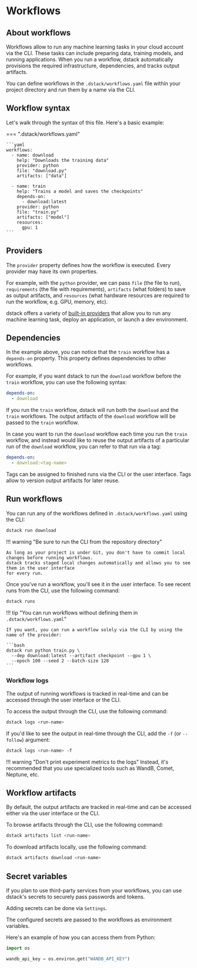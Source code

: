 # Workflows

## About workflows

[//]: # (TODO: Mention that you can define workflows and run them by their name or run them directly from the CLI)

Workflows allow to run any machine learning tasks in your cloud account via the CLI. 
These tasks can include preparing data, training models, and running applications. 
When you run a workflow, dstack automatically provisions the required infrastructure, dependencies, and tracks 
output artifacts.

You can define workflows in the `.dstack/workflows.yaml` file within your project 
directory and run them by a name via the CLI.

[//]: # (You don't have to worry about )
[//]: # (tracking code, data, or infrastructure as dstack handles everything automatically.)

## Workflow syntax

Let's walk through the syntax of this file. Here's a basic example:

=== ".dstack/workflows.yaml"

    ```yaml
    workflows:
      - name: download
        help: "Downloads the training data" 
        provider: python
        file: "download.py"
        artifacts: ["data"]
    
      - name: train
        help: "Trains a model and saves the checkpoints"
        depends-on:
          - download:latest
        provider: python
        file: "train.py"
        artifacts: ["model"]
        resources:
          gpu: 1
    ```

[//]: # (!!! tip "Source code")
[//]: # (    You can find the full source code of the example in the [dstackai/dstack-examples]&#40;https://github.com/dstackai/dstack-examples&#41; GitHub repo.)

## Providers

The `provider` property defines how the workflow is executed. Every provider may have its own properties.

For example, with the `python` provider, we can pass `file` (the file to run),
`requirements` (the file with requirements), `artifacts` (what folders) to save as output artifacts,
and `resources` (what hardware resources are required to run the workflow, e.g. GPU, memory, etc).

[//]: # (TODO: Provide mode provider examples)

dstack offers a variety of [built-in providers](/providers) that allow you to run any machine learning task, deploy an application, 
or launch a dev environment.

[//]: # (TODO: Tell how to use custom providers)

[//]: # (TODO: Add a link to the Providers Reference)

## Dependencies

[//]: # (TODO: Mention how to upload artifacts from the CLI)

In the example above, you can notice that the `train` workflow has a `depends-on` property.
This property defines dependencies to other workflows.

For example, if you want dstack to run the `download` workflow before the `train` workflow,
you can use the following syntax:

```yaml
depends-on:
  - download 
```

If you run the `train` workflow, dstack will run both the `download` and the `train` workflows. 
The output artifacts of the `download` workflow will be passed to the 
`train` workflow.

[//]: # (If you want dstack to reuse the latest run of the `download` workflow, you can use the following syntax:)

[//]: # (```yaml)
[//]: # (depends-on:)
[//]: # (  - download )
[//]: # (```)

[//]: # (In case you want to use the output artifacts of a particular run of the `download` workflow, you can use its tag:)

[//]: # (```yaml)
[//]: # (depends-on:)
[//]: # (  - @<tag-name>)
[//]: # (```)

In case you want to run the `download` workflow each time you run the `train` workflow,
and instead would like to reuse the output artifacts of a particular run of the `download` workflow, 
you can refer to that run via a tag:

```yaml
depends-on:
  - download:<tag-name>
```

Tags can be assigned to finished runs via the CLI or the user interface. Tags allow to version output artifacts
for later reuse.

[//]: # (TODO: Tell about dstack artifacts upload)

[//]: # (## Variables)

[//]: # ()
[//]: # (You can parametrize workflow by defining variables in the `.dstack/variables.yaml` file.)

[//]: # (Here's an example:)

[//]: # ()
[//]: # (=== ".dstack/variables.yaml")

[//]: # (    ```yaml)

[//]: # (    variables:)

[//]: # (     train:)

[//]: # (       batch-size: 64)

[//]: # (       test-batch-size: 1000)

[//]: # (       epochs: 1)

[//]: # (       lr: 1.0)

[//]: # (       gamma: 0.7)

[//]: # (       seed: 1)

[//]: # (       log-interval: 10)

[//]: # (    ```)

[//]: # ()
[//]: # (When run workflows, dstack passes variables to the workflow as environment variables.)

[//]: # ()
[//]: # (For example, if you are running a Python script, you can access them the following way:)

[//]: # ()
[//]: # (```python)

[//]: # (import os)

[//]: # ()
[//]: # (batch_size = os.environ.get&#40;"BATCH_SIZE"&#41;)

[//]: # (```)

[//]: # ()
[//]: # (!!! info "")

[//]: # (    If you want, you can also use variables within the `.dstack/workflows.yaml` file, via the following syntax: `${{ variable_name }}`.)

[//]: # ()
[//]: # (Any variable can be overridden via the CLI when you run a workflow.)

## Run workflows

You can run any of the workflows defined in `.dstack/workflows.yaml` using the CLI:

```bash
dstack run download 
```

!!! warning "Be sure to run the CLI from the repository directory"

    As long as your project is under Git, you don't have to commit local changes before running workflows.
    dstack tracks staged local changes automatically and allows you to see them in the user interface
    for every run.

Once you've run a workflow, you'll see it in the user interface.
To see recent runs from the CLI, use the following command:

```bash
dstack runs
```

[//]: # (TODO: Show a screennshot of repo diff)

[//]: # (TODO: Mention how to pass provider args to the script)

[//]: # (### Variables)

[//]: # ()
[//]: # (If you defined workflow variables within the `.dstack/variables.yaml` file, you can override any of them via the )

[//]: # (arguments of the `dstack run` command: )

[//]: # ()
[//]: # (```bash)

[//]: # (dstack run train --epoch 100 --seed 2)

[//]: # (```)

!!! tip "You can run workflows without defining them in `.dstack/workflows.yaml`"

    If you want, you can run a workflow solely via the CLI by using the name of the provider: 

    ```bash
    dstack run python train.py \
      --dep download:latest --artifact checkpoint --gpu 1 \ 
      --epoch 100 --seed 2 --batch-size 128
    ```

### Workflow logs

The output of running workflows is tracked in real-time and can be accessed through the user interface
or the CLI.

To access the output through the CLI, use the following command:

```bash
dstack logs <run-name>
```

If you'd like to see the output in real-time through the CLI, add the `-f` (or `--follow`) argument:

```bash
dstack logs <run-name> -f
```

!!! warning "Don't print experiment metrics to the logs"
    Instead, it's recommended that you use specialized tools such as WandB, Comet, Neptune, etc.

[//]: # (TODO: Add a link to more information on experiment tracking)

## Workflow artifacts

By default, the output artifacts are tracked in real-time and can be accessed either via the user interface
or the CLI.

To browse artifacts through the CLI, use the following command:

```bash
dstack artifacts list <run-name>
```

To download artifacts locally, use the following command:

```bash
dstack artifacts download <run-name>
```

[//]: # (TODO: Add screenshots)

[//]: # (TODO: Tell about stopping and restarting workflows)

[//]: # (TODO: Add a link to the CLI reference)

[//]: # (TODO: Add a link to Providers Reference)

## Secret variables

If you plan to use third-party services from your workflows, you can use dstack's secrets 
to securely pass passwords and tokens.

Adding secrets can be done via `Settings`.

The configured secrets are passed to the workflows as environment variables. 

Here's an example of how you can access them from Python: 

```python
import os

wandb_api_key = os.environ.get("WANDB_API_KEY")
```